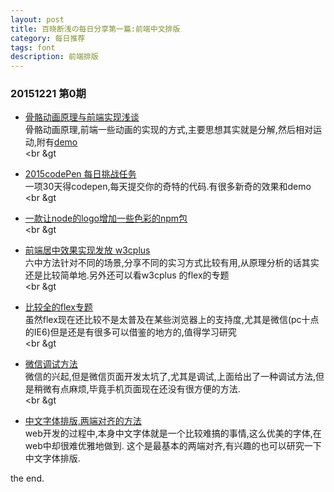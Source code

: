 ```yaml
---
layout: post
title: 百晓断浅の每日分享第一篇:前端中文排版
category: 每日推荐
tags: font
description: 前端排版
---
```


###  20151221 第0期  
  
- [骨骼动画原理与前端实现浅谈](http://web.jobbole.com/84359/)  
骨骼动画原理,前端一些动画的实现的方式,主要思想其实就是分解,然后相对运动,附有[demo](http://codepen.io/taobaofed/pen/xwozdd)  
    &lt;br &gt
- [2015codePen 每日挑战任务](http://codevember2015.tumblr.com/)  
一项30天得codepen,每天提交你的奇特的代码.有很多新奇的效果和demo    
    &lt;br &gt
  
- [一款让node的logo增加一些色彩的npm包](https://davidwalsh.name/chalk)  
    &lt;br &gt
    
- [前端居中效果实现发放 w3cplus](http://www.w3cplus.com/css/vertically-center-content-with-css)  
六中方法针对不同的场景,分享不同的实习方式比较有用,从原理分析的话其实还是比较简单地.另外还可以看w3cplus 的flex的专题  
    &lt;br &gt
    
- [比较全的flex专题](http://www.w3cplus.com/blog/tags/157.html)  
虽然flex现在还比较不是太普及在某些浏览器上的支持度,尤其是微信(pc十点的IE6)但是还是有很多可以借鉴的地方的,值得学习研究  
    &lt;br &gt
      
- [微信调试方法](http://www.weixin.com/thread-7016-1-1.html)  
微信的兴起,但是微信页面开发太坑了,尤其是调试,上面给出了一种调试方法,但是稍微有点麻烦,毕竟手机页面现在还没有很方便的方法.  
    &lt;br &gt
      
- [中文字体排版,两端对齐的方法](http://demo.doyoe.com/css3/justify/)  
web开发的过程中,本身中文字体就是一个比较难搞的事情,这么优美的字体,在web中却很难优雅地做到. 这个是最基本的两端对齐,有兴趣的也可以研究一下中文字体排版.  
    

the end.  
